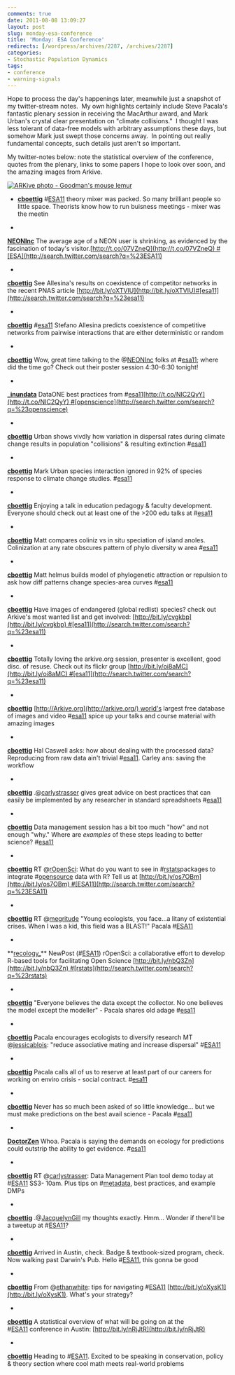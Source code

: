 ```yaml
---
comments: true
date: 2011-08-08 13:09:27
layout: post
slug: monday-esa-conference
title: 'Monday: ESA Conference'
redirects: [/wordpress/archives/2287, /archives/2287]
categories:
- Stochastic Population Dynamics
tags:
- conference
- warning-signals
---
```


Hope to process the day's happenings later, meanwhile just a snapshot of my twitter-stream notes.  My own highlights certainly include Steve Pacala's fantastic plenary session in receiving the MacArthur award, and Mark Urban's crystal clear presentation on "climate collisions."  I thought I was less tolerant of data-free models with arbitrary assumptions these days, but somehow Mark just swept those concerns away.  In pointing out really fundamental concepts, such details just aren't so important.

My twitter-notes below: note the statistical overview of the conference, quotes from the plenary, links to some papers I hope to look over soon, and the amazing images from Arkive.

[![ARKive photo - Goodman's mouse lemur](http://cdn2.arkive.org/media/DF/DFB1AAC7-E519-4129-AB2C-09B8AA8984CA/Presentation.Portlet/Goodmans-mouse-lemur.jpg)](http://www.arkive.org/goodmans-mouse-lemur/microcebus-lehilahytsara/image-G26165.html#src=portletV3web)



	
  * **[cboettig](http://twitter.com/cboettig)** #[ESA11](http://search.twitter.com/search?q=%23ESA11) theory mixer was packed. So many brilliant people so little space. Theorists know how to run buisness meetings - mixer was the meetin

	
  * 





**[NEONInc](http://twitter.com/NEONInc)** The average age of a NEON user is shrinking, as evidenced by the fascination of today's visitor.[http://t.co/07VZneQ](http://t.co/07VZneQ) #[ESA](http://search.twitter.com/search?q=%23ESA11)





	
  * 





**[cboettig](http://twitter.com/cboettig)** See Allesina's results on coexistence of competitor networks in the recent PNAS article [http://bit.ly/oXTVIU](http://bit.ly/oXTVIU)#[esa11](http://search.twitter.com/search?q=%23esa11)





	
  * 





**[cboettig](http://twitter.com/cboettig)** #[esa11](http://search.twitter.com/search?q=%23esa11) Stefano Allesina predicts coexistence of competitive networks from pairwise interactions that are either deterministic or random





	
  * 





**[cboettig](http://twitter.com/cboettig)** Wow, great time talking to the @[NEONInc](http://twitter.com/NEONInc) folks at #[esa11](http://search.twitter.com/search?q=%23esa11); where did the time go? Check out their poster session 4:30-6:30 tonight!





	
  * 





**[_inundata](http://twitter.com/_inundata)** DataONE best practices from #[esa11](http://search.twitter.com/search?q=%23esa11)[http://t.co/NIC2QyY](http://t.co/NIC2QyY) #[openscience](http://search.twitter.com/search?q=%23openscience)





	
  * 





**[cboettig](http://twitter.com/cboettig)** Urban shows vivdly how variation in dispersal rates during climate change results in population "collisions" & resulting extinction #[esa11](http://search.twitter.com/search?q=%23esa11)





	
  * 





**[cboettig](http://twitter.com/cboettig)** Mark Urban species interaction ignored in 92% of species response to climate change studies. #[esa11](http://search.twitter.com/search?q=%23esa11)





	
  * 





**[cboettig](http://twitter.com/cboettig)** Enjoying a talk in education pedagogy & faculty development. Everyone should check out at least one of the >200 edu talks at #[esa11](http://search.twitter.com/search?q=%23esa11)





	
  * 





**[cboettig](http://twitter.com/cboettig)** Matt compares coliniz vs in situ speciation of island anoles. Colinization at any rate obscures pattern of phylo diversity w area #[esa11](http://search.twitter.com/search?q=%23esa11)





	
  * 





**[cboettig](http://twitter.com/cboettig)** Matt helmus builds model of phylogenetic attraction or repulsion to ask how diff patterns change species-area curves #[esa11](http://search.twitter.com/search?q=%23esa11)





	
  * 





**[cboettig](http://twitter.com/cboettig)** Have images of endangered (global redlist) species? check out Arkive's most wanted list and get involved: [http://bit.ly/cvgkbp](http://bit.ly/cvgkbp) #[esa11](http://search.twitter.com/search?q=%23esa11)





	
  * 





**[cboettig](http://twitter.com/cboettig)** Totally loving the arkive.org session, presenter is excellent, good disc. of resuse. Check out its flickr group [http://bit.ly/oi8aMC](http://bit.ly/oi8aMC) #[esa11](http://search.twitter.com/search?q=%23esa11)





	
  * 





**[cboettig](http://twitter.com/cboettig)** [http://Arkive.org](http://arkive.org/) world's largest free database of images and video #[esa11](http://search.twitter.com/search?q=%23esa11) spice up your talks and course material with amazing images





	
  * 





**[cboettig](http://twitter.com/cboettig)** Hal Caswell asks: how about dealing with the processed data? Reproducing from raw data ain't trivial #[esa11](http://search.twitter.com/search?q=%23esa11). Carley ans: saving the workflow





	
  * 





**[cboettig](http://twitter.com/cboettig)** .@[carlystrasser](http://twitter.com/carlystrasser) gives great advice on best practices that can easily be implemented by any researcher in standard spreadsheets #[esa11](http://search.twitter.com/search?q=%23esa11)





	
  * 





**[cboettig](http://twitter.com/cboettig)** Data management session has a bit too much "how" and not enough "why." Where are *examples* of these steps leading to better science? #[esa11](http://search.twitter.com/search?q=%23esa11)





	
  * 





**[cboettig](http://twitter.com/cboettig)** RT @[rOpenSci](http://twitter.com/rOpenSci): What do you want to see in #[rstats](http://search.twitter.com/search?q=%23rstats)packages to integrate #[opensource](http://search.twitter.com/search?q=%23opensource) data with R? Tell us at [http://bit.ly/os7OBm](http://bit.ly/os7OBm) #[ESA11](http://search.twitter.com/search?q=%23ESA11)





	
  * 





**[cboettig](http://twitter.com/cboettig)** RT @[megritude](http://twitter.com/megritude) "Young ecologists, you face...a litany of existential crises. When I was a kid, this field was a BLAST!" Pacala #[ESA11](http://search.twitter.com/search?q=%23ESA11)





	
  * 





**[recology_](http://twitter.com/recology_)** NewPost (#[ESA11](http://search.twitter.com/search?q=%23ESA11)) rOpenSci: a collaborative effort to develop R-based tools for facilitating Open Science [http://bit.ly/nbQ3Zn](http://bit.ly/nbQ3Zn) #[rstats](http://search.twitter.com/search?q=%23rstats)





	
  * 





**[cboettig](http://twitter.com/cboettig)** "Everyone believes the data except the collector. No one believes the model except the modeller" - Pacala shares old adage #[esa11](http://search.twitter.com/search?q=%23esa11)





	
  * 





**[cboettig](http://twitter.com/cboettig)** Pacala encourages ecologists to diversify research MT @[jessicablois](http://twitter.com/jessicablois): "reduce associative mating and increase dispersal" #[ESA11](http://search.twitter.com/search?q=%23ESA11)





	
  * 





**[cboettig](http://twitter.com/cboettig)** Pacala calls all of us to reserve at least part of our careers for working on enviro crisis - social contract. #[esa11](http://search.twitter.com/search?q=%23esa11)





	
  * 





**[cboettig](http://twitter.com/cboettig)** Never has so much been asked of so little knowledge... but we must make predictions on the best avail science - Pacala #[esa11](http://search.twitter.com/search?q=%23esa11)





	
  * 





**[DoctorZen](http://twitter.com/DoctorZen)** Whoa. Pacala is saying the demands on ecology for predictions could outstrip the ability to get evidence. #[esa11](http://search.twitter.com/search?q=%23esa11)





	
  * 





**[cboettig](http://twitter.com/cboettig)** RT @[carlystrasser](http://twitter.com/carlystrasser): Data Management Plan tool demo today at #[ESA11](http://search.twitter.com/search?q=%23ESA11) SS3- 10am. Plus tips on #[metadata](http://search.twitter.com/search?q=%23metadata), best practices, and example DMPs





	
  * 





**[cboettig](http://twitter.com/cboettig)** .@[JacquelynGill](http://twitter.com/JacquelynGill) my thoughts exactly. Hmm... Wonder if there'll be a tweetup at #[ESA11](http://search.twitter.com/search?q=%23ESA11)?





	
  * 





**[cboettig](http://twitter.com/cboettig)** Arrived in Austin, check. Badge & textbook-sized program, check. Now walking past Darwin's Pub. Hello #[ESA11](http://search.twitter.com/search?q=%23ESA11), this gonna be good





	
  * 





**[cboettig](http://twitter.com/cboettig)** From @[ethanwhite](http://twitter.com/ethanwhite): tips for navigating #[ESA11](http://search.twitter.com/search?q=%23ESA11) [http://bit.ly/oXysK1](http://bit.ly/oXysK1). What's your strategy?





	
  * 





**[cboettig](http://twitter.com/cboettig)** A statistical overview of what will be going on at the #[ESA11](http://search.twitter.com/search?q=%23ESA11) conference in Austin: [http://bit.ly/nRjJtR](http://bit.ly/nRjJtR)





	
  * 





**[cboettig](http://twitter.com/cboettig)** Heading to #[ESA11](http://search.twitter.com/search?q=%23ESA11). Excited to be speaking in conservation, policy & theory section where cool math meets real-world problems







